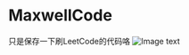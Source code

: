 # MaxwellCode
只是保存一下刷LeetCode的代码咯
![Image text](https://github.com/Maxwell-L/MaxwellCode/blob/master/image/pic1.jpg)
